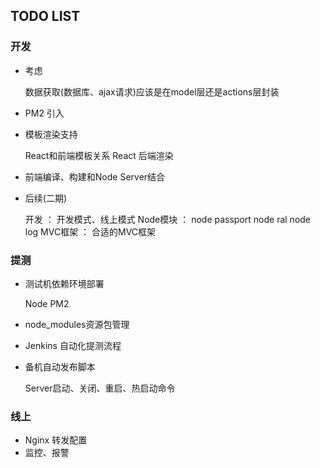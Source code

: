 
## TODO LIST

### 开发

* 考虑

    数据获取(数据库、ajax请求)应该是在model层还是actions层封装

* PM2 引入

* 模板渲染支持

    React和前端模板关系
    React 后端渲染

* 前端编译、构建和Node Server结合

* 后续(二期)

    开发 ：
        开发模式、线上模式
    Node模块 ：
        node passport
        node ral
        node log
    MVC框架 ：
        合适的MVC框架


### 提测

* 测试机依赖环境部署

    Node
    PM2

* node_modules资源包管理
* Jenkins 自动化提测流程
* 备机自动发布脚本

    Server启动、关闭、重启、热启动命令

### 线上

* Nginx 转发配置
* 监控、报警
